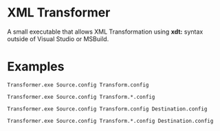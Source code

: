 # XML Transformer
A small executable that allows XML Transformation using **xdt:** syntax outside of Visual Studio or MSBuild.

# Examples
`Transformer.exe Source.config Transform.config`

`Transformer.exe Source.config Transform.*.config`

`Transformer.exe Source.config Transform.config Destination.config`

`Transformer.exe Source.config Transform.*.config Destination.config`